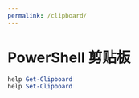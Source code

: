 ```yaml
---
permalink: /clipboard/
---
```


# PowerShell 剪贴板

```powershell
help Get-Clipboard
help Set-Clipboard
```
